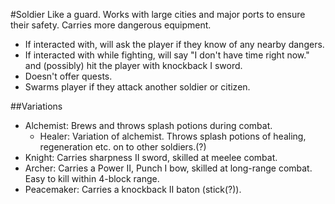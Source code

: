 #Soldier
Like a guard. Works with large cities and major ports to ensure their safety. Carries more dangerous equipment.
* If interacted with, will ask the player if they know of any nearby dangers.
* If interacted with while fighting, will say "I don't have time right now." and (possibly) hit the player with knockback I sword.
* Doesn't offer quests.
* Swarms player if they attack another soldier or citizen.

##Variations
* Alchemist: Brews and throws splash potions during combat.
  * Healer: Variation of alchemist. Throws splash potions of healing, regeneration etc. on to other soldiers.(?)
* Knight: Carries sharpness II sword, skilled at meelee combat.
* Archer: Carries a Power II, Punch I bow, skilled at long-range combat. Easy to kill within 4-block range.
* Peacemaker: Carries a knockback II baton (stick(?)).
